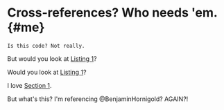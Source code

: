 # Cross-references? Who needs 'em. {#me}

``` {#snippet}
Is this code? Not really.
```

But would you look at [Listing 1](#snippet)?

Would you look at [Listing 1](#snippet.1)?

I love [Section 1](#me).

But what's this? I'm referencing @BenjaminHornigold? AGAIN?!
